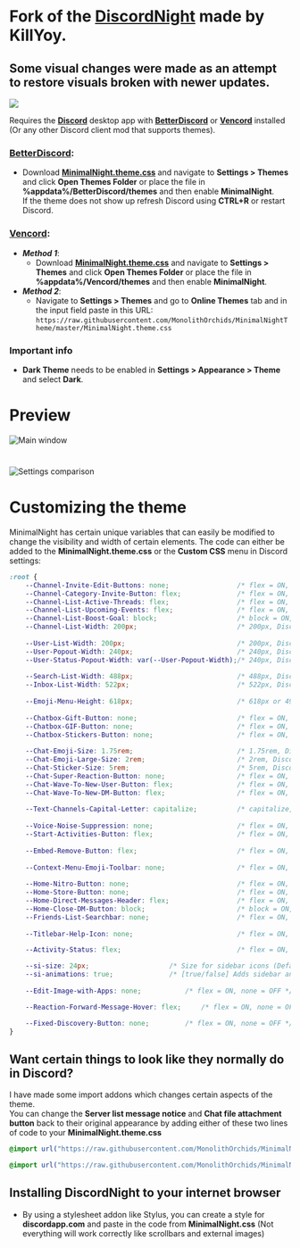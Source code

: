 # Fork of the [**DiscordNight**](https://github.com/KillYoy/DiscordNight) made by KillYoy.
## Some visual changes were made as an attempt to restore visuals broken with newer updates.

![](https://i.imgur.com/Ov1iSAp.png)

Requires the [**Discord**](https://discordapp.com/) desktop app with [**BetterDiscord**](https://betterdiscord.app/) or [**Vencord**](https://vencord.dev) installed (Or any other Discord client mod that supports themes).

### [**BetterDiscord**](https://betterdiscord.app/):  
- Download [**MinimalNight.theme.css**](https://github.com/MonolithOrchids/MinimalNightTheme/blob/master/MinimalNight.theme.css) and navigate to **Settings > Themes** and click **Open Themes Folder** or place the file in **%appdata%/BetterDiscord/themes** and then enable **MinimalNight**.  
If the theme does not show up refresh Discord using **CTRL+R** or restart Discord.

### [**Vencord**](https://vencord.dev):  
- ***Method 1***: 
	- Download [**MinimalNight.theme.css**](https://github.com/MonolithOrchids/MinimalNightTheme/blob/master/MinimalNight.theme.css) and navigate to **Settings > Themes** and click **Open Themes Folder** or place the file in **%appdata%/Vencord/themes** and then enable **MinimalNight**.    
- ***Method 2***: 
	- Navigate to **Settings > Themes** and go to **Online Themes** tab and in the input field paste in this URL:  
```https://raw.githubusercontent.com/MonolithOrchids/MinimalNightTheme/master/MinimalNight.theme.css```

### Important info

- **Dark Theme** needs to be enabled in **Settings > Appearance > Theme** and select **Dark**.

# Preview

![Main window](https://i.imgur.com/wzOZXtE.png)
# 
![Settings comparison](https://i.imgur.com/DDSlClq.png)

# Customizing the theme

MinimalNight has certain unique variables that can easily be modified to change the visibility and width of certain elements. The code can either be added to the **MinimalNight.theme.css** or the **Custom CSS** menu in Discord settings:

```css
:root {
    --Channel-Invite-Edit-Buttons: none;                 /* flex = ON, none = OFF */
    --Channel-Category-Invite-Button: flex;              /* flex = ON, none = OFF */
    --Channel-List-Active-Threads: flex;                 /* flex = ON, none = OFF */
    --Channel-List-Upcoming-Events: flex;                /* flex = ON, none = OFF */
    --Channel-List-Boost-Goal: block;                    /* block = ON, none = OFF */
    --Channel-List-Width: 200px;                         /* 200px, Discord default = 240px */
	
    --User-List-Width: 200px;                            /* 200px, Discord default = 240px */
    --User-Popout-Width: 240px;                          /* 240px, Discord default = 300px */
    --User-Status-Popout-Width: var(--User-Popout-Width);/* 240px, Discord default = 300px */
	
    --Search-List-Width: 488px;                          /* 488px, Discord default = 418px */
    --Inbox-List-Width: 522px;                           /* 522px, Discord default = 480px */
	
    --Emoji-Menu-Height: 618px;                          /* 618px or 498px, Discord default = 444px */
	
    --Chatbox-Gift-Button: none;                         /* flex = ON, none = OFF */
    --Chatbox-GIF-Button: none;                          /* flex = ON, none = OFF */
    --Chatbox-Stickers-Button: none;                     /* flex = ON, none = OFF */
	
    --Chat-Emoji-Size: 1.75rem;                          /* 1.75rem, Discord default = 1.375rem */
    --Chat-Emoji-Large-Size: 2rem;                       /* 2rem, Discord default = 3rem */
    --Chat-Sticker-Size: 5rem;                           /* 5rem, Discord default = 10rem */
    --Chat-Super-Reaction-Button: none;                  /* flex = ON, none = OFF */
    --Chat-Wave-To-New-User-Button: flex;                /* flex = ON, none = OFF */
    --Chat-Wave-To-New-DM-Button: flex;                  /* flex = ON, none = OFF */
	
    --Text-Channels-Capital-Letter: capitalize;          /* capitalize, none */
	
    --Voice-Noise-Suppression: none;                     /* flex = ON, none = OFF */
    --Start-Activities-Button: flex;                     /* flex = ON, none = OFF */
	
    --Embed-Remove-Button: flex;                         /* flex = ON, none = OFF */
	
    --Context-Menu-Emoji-Toolbar: none;                  /* flex = ON, none = OFF */
	
    --Home-Nitro-Button: none;                           /* flex = ON, none = OFF */
    --Home-Store-Button: none;                           /* flex = ON, none = OFF */
    --Home-Direct-Messages-Header: flex;                 /* flex = ON, none = OFF */
    --Home-Close-DM-Button: block;                       /* block = ON, none = OFF */
    --Friends-List-Searchbar: none;                      /* flex = ON, none = OFF */
	
    --Titlebar-Help-Icon: none;                          /* flex = ON, none = OFF */

    --Activity-Status: flex;                             /* flex = ON, none = OFF */

    --si-size: 24px;					/* Size for sidebar icons (Default: 24px) */
    --si-animations: true; 				/* [true/false] Adds sidebar animations (Default: true) */
	
    --Edit-Image-with-Apps: none;			/* flex = ON, none = OFF */

    --Reaction-Forward-Message-Hover: flex;		/* flex = ON, none = OFF */

    --Fixed-Discovery-Button: none;			/* flex = ON, none = OFF */
}
```

## Want certain things to look like they normally do in Discord?
I have made some import addons which changes certain aspects of the theme.   
You can change the **Server list message notice** and **Chat file attachment button** back to their original appearance by adding either of these two lines of code to your **MinimalNight.theme.css**

```css 
@import url("https://raw.githubusercontent.com/MonolithOrchids/MinimalNightTheme/master/Addons/Vanilla_ServerList_Message_Notice.theme.css"); 
```   
```css 
@import url("https://raw.githubusercontent.com/MonolithOrchids/MinimalNightTheme/master/Addons/Vanilla_Attachment_Button.theme.css"); 
```

## Installing DiscordNight to your internet browser

- By using a stylesheet addon like Stylus, you can create a style for **discordapp.com** and paste in the code from **MinimalNight.css** (Not everything will work correctly like scrollbars and external images)
